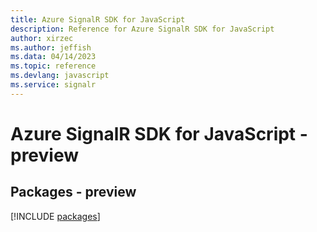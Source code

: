 ```yaml
---
title: Azure SignalR SDK for JavaScript
description: Reference for Azure SignalR SDK for JavaScript
author: xirzec
ms.author: jeffish
ms.data: 04/14/2023
ms.topic: reference
ms.devlang: javascript
ms.service: signalr
---
```

# Azure SignalR SDK for JavaScript - preview
## Packages - preview
[!INCLUDE [packages](signalr-index.md)]